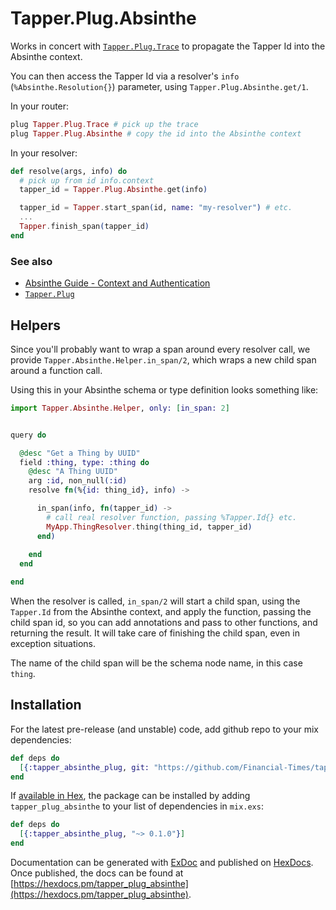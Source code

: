 # Tapper.Plug.Absinthe

Works in concert with [`Tapper.Plug.Trace`](https://github.com/Financial-Times/tapper_plug)
to propagate the Tapper Id into the Absinthe context.

You can then access the Tapper Id via a resolver's `info` (`%Absinthe.Resolution{}`)
parameter, using `Tapper.Plug.Absinthe.get/1`.

In your router:
```elixir
plug Tapper.Plug.Trace # pick up the trace
plug Tapper.Plug.Absinthe # copy the id into the Absinthe context
```

In your resolver:
```elixir
def resolve(args, info) do
  # pick up from id info.context
  tapper_id = Tapper.Plug.Absinthe.get(info)

  tapper_id = Tapper.start_span(id, name: "my-resolver") # etc.
  ...
  Tapper.finish_span(tapper_id)
end
```
### See also

* [Absinthe Guide - Context and Authentication](http://absinthe-graphql.org/guides/context-and-authentication/)
* [`Tapper.Plug`](https://github.com/Financial-Times/tapper_plug)


## Helpers

Since you'll probably want to wrap a span around every resolver call, we provide `Tapper.Absinthe.Helper.in_span/2`,
which wraps a new child span around a function call.

Using this in your Absinthe schema or type definition looks something like:

```elixir
import Tapper.Absinthe.Helper, only: [in_span: 2]


query do

  @desc "Get a Thing by UUID"
  field :thing, type: :thing do
    @desc "A Thing UUID"
    arg :id, non_null(:id)
    resolve fn(%{id: thing_id}, info) ->

      in_span(info, fn(tapper_id) ->
        # call real resolver function, passing %Tapper.Id{} etc.
        MyApp.ThingResolver.thing(thing_id, tapper_id)
      end)
      
    end
  end

end
```

When the resolver is called, `in_span/2` will start a child span,
using the `Tapper.Id` from the Absinthe context, and apply the function, passing the child span id, so you can add annotations and pass to other functions, and returning the result. It will take care of finishing the child span, even in exception situations.

The name of the child span will be the schema node name, in this case `thing`.

## Installation

For the latest pre-release (and unstable) code, add github repo to your mix dependencies:

```elixir
def deps do
  [{:tapper_absinthe_plug, git: "https://github.com/Financial-Times/tapper_absinthe_plug"}]
end
```

If [available in Hex](https://hex.pm/docs/publish), the package can be installed
by adding `tapper_plug_absinthe` to your list of dependencies in `mix.exs`:

```elixir
def deps do
  [{:tapper_absinthe_plug, "~> 0.1.0"}]
end
```

Documentation can be generated with [ExDoc](https://github.com/elixir-lang/ex_doc)
and published on [HexDocs](https://hexdocs.pm). Once published, the docs can
be found at [https://hexdocs.pm/tapper_plug_absinthe](https://hexdocs.pm/tapper_plug_absinthe).


